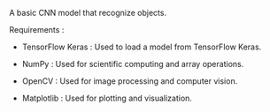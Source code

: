 A basic CNN model that recognize objects. 

Requirements : 

* TensorFlow Keras : Used to load a model from TensorFlow Keras.

* NumPy :  Used for scientific computing and array operations.

* OpenCV : Used for image processing and computer vision.

* Matplotlib : Used for plotting and visualization.
